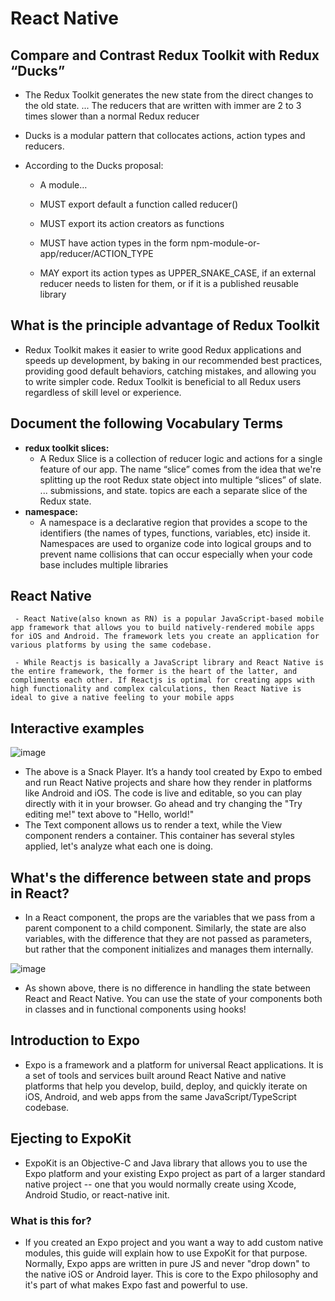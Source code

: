 # React Native


## Compare and Contrast Redux Toolkit with Redux “Ducks”
  - The Redux Toolkit generates the new state from the direct changes to the old state. ... The reducers that are written with immer are 2 to 3 times slower than a normal Redux reducer
  - Ducks is a modular pattern that collocates actions, action types and reducers.

  - According to the Ducks proposal:

     - A module…

     - MUST export default a function called reducer()

     - MUST export its action creators as functions

     - MUST have action types in the form npm-module-or-app/reducer/ACTION_TYPE

     - MAY export its action types as UPPER_SNAKE_CASE, if an external reducer needs to listen for them, or if it is a published reusable library


## What is the principle advantage of Redux Toolkit
  - Redux Toolkit makes it easier to write good Redux applications and speeds up development, by baking in our recommended best practices, providing good default behaviors, catching mistakes, and allowing you to write simpler code. Redux Toolkit is beneficial to all Redux users regardless of skill level or experience.



## Document the following Vocabulary Terms
   - **redux toolkit slices:**
     - A Redux Slice is a collection of reducer logic and actions for a single feature of our app. The name “slice” comes from the idea that we're splitting up the root Redux state object into multiple “slices” of slate. ... submissions, and state. topics are each a separate slice of the Redux state.
   - **namespace:**
     - A namespace is a declarative region that provides a scope to the identifiers (the names of types, functions, variables, etc) inside it. Namespaces are used to organize code into logical groups and to prevent name collisions that can occur especially when your code base includes multiple libraries


## React Native 
     - React Native(also known as RN) is a popular JavaScript-based mobile app framework that allows you to build natively-rendered mobile apps for iOS and Android. The framework lets you create an application for various platforms by using the same codebase.
     
     - While Reactjs is basically a JavaScript library and React Native is the entire framework, the former is the heart of the latter, and compliments each other. If Reactjs is optimal for creating apps with high functionality and complex calculations, then React Native is ideal to give a native feeling to your mobile apps
     
## Interactive examples

   ![image](https://user-images.githubusercontent.com/79833733/130859902-a58676bf-29d5-4fb2-9d37-5ff36244fb96.png)


  - The above is a Snack Player. It’s a handy tool created by Expo to embed and run React Native projects and share how they render in platforms like Android and iOS. The code is live and editable, so you can play directly with it in your browser. Go ahead and try changing the "Try editing me!" text above to "Hello, world!"
  - The Text component allows us to render a text, while the View component renders a container. This container has several styles applied, let's analyze what each one is doing.


## What's the difference between state and props in React?
  - In a React component, the props are the variables that we pass from a parent component to a child component. Similarly, the state are also variables, with the difference that they are not passed as parameters, but rather that the component initializes and manages them internally.


   ![image](https://user-images.githubusercontent.com/79833733/130860573-82e58ee8-3887-4344-90c8-113e814fb6cf.png)
   
   
   - As shown above, there is no difference in handling the state between React and React Native. You can use the state of your components both in classes and in functional components using hooks!


## Introduction to Expo
  - Expo is a framework and a platform for universal React applications. It is a set of tools and services built around React Native and native platforms that help you develop, build, deploy, and quickly iterate on iOS, Android, and web apps from the same JavaScript/TypeScript codebase.



## Ejecting to ExpoKit
  - ExpoKit is an Objective-C and Java library that allows you to use the Expo platform and your existing Expo project as part of a larger standard native project -- one that you would normally create using Xcode, Android Studio, or react-native init.


### What is this for?
   - If you created an Expo project and you want a way to add custom native modules, this guide will explain how to use ExpoKit for that purpose.
Normally, Expo apps are written in pure JS and never "drop down" to the native iOS or Android layer. This is core to the Expo philosophy and it's part of what makes Expo fast and powerful to use.

